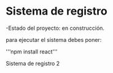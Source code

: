 <h1>Sistema de registro</h1>


-Estado del proyecto: en construcción.

para ejecutar el sistema debes poner:

'''npm install react'''

Sistema de registro 2
